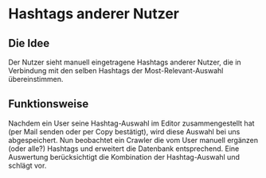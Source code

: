 # Hashtags anderer Nutzer

## Die Idee

Der Nutzer sieht manuell eingetragene Hashtags anderer Nutzer, die in Verbindung mit den selben Hashtags der Most-Relevant-Auswahl übereinstimmen.

## Funktionsweise

Nachdem ein User seine Hashtag-Auswahl im Editor zusammengestellt hat (per Mail senden oder per Copy bestätigt), wird diese Auswahl bei uns abgespeichert. Nun beobachtet ein Crawler die vom User manuell ergänzen (oder alle?) Hashtags und erweitert die Datenbank entsprechend. Eine Auswertung berücksichtigt die Kombination der Hashtag-Auswahl und schlägt vor.

